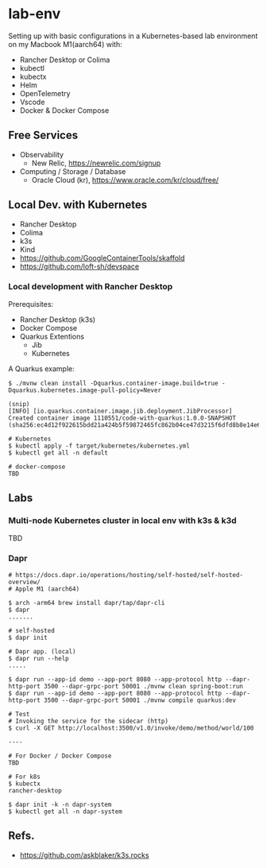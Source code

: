 # lab-env

Setting up with basic configurations in a Kubernetes-based lab environment on my Macbook M1(aarch64) with:
- Rancher Desktop or Colima
- kubectl
- kubectx
- Helm
- OpenTelemetry
- Vscode
- Docker & Docker Compose

## Free Services

- Observability
  - New Relic, https://newrelic.com/signup
- Computing / Storage / Database
  - Oracle Cloud (kr), https://www.oracle.com/kr/cloud/free/

## Local Dev. with Kubernetes

- Rancher Desktop
- Colima
- k3s
- Kind
- https://github.com/GoogleContainerTools/skaffold
- https://github.com/loft-sh/devspace

### Local development with Rancher Desktop

Prerequisites:
- Rancher Desktop (k3s)
- Docker Compose
- Quarkus Extentions
  - Jib
  - Kubernetes

A Quarkus example:
```
$ ./mvnw clean install -Dquarkus.container-image.build=true -Dquarkus.kubernetes.image-pull-policy=Never

(snip)
[INFO] [io.quarkus.container.image.jib.deployment.JibProcessor] Created container image 1110551/code-with-quarkus:1.0.0-SNAPSHOT (sha256:ec4d12f922615bdd21a424b5f59872465fc862b04ce47d3215f6dfd8b8e14e64)

# Kubernetes
$ kubectl apply -f target/kubernetes/kubernetes.yml 
$ kubectl get all -n default

# docker-compose
TBD

```

## Labs

### Multi-node Kubernetes cluster in local env with k3s & k3d

TBD

### Dapr

```
# https://docs.dapr.io/operations/hosting/self-hosted/self-hosted-overview/
# Apple M1 (aarch64)

$ arch -arm64 brew install dapr/tap/dapr-cli
$ dapr
.......

# self-hosted
$ dapr init

# Dapr app. (local)
$ dapr run --help
.....

$ dapr run --app-id demo --app-port 8080 --app-protocol http --dapr-http-port 3500 --dapr-grpc-port 50001 ./mvnw clean spring-boot:run
$ dapr run --app-id demo --app-port 8080 --app-protocol http --dapr-http-port 3500 --dapr-grpc-port 50001 ./mvnw compile quarkus:dev

# Test
# Invoking the service for the sidecar (http)
$ curl -X GET http://localhost:3500/v1.0/invoke/demo/method/world/100

----

# For Docker / Docker Compose
TBD

# For k8s
$ kubectx
rancher-desktop

$ dapr init -k -n dapr-system
$ kubectl get all -n dapr-system

```

## Refs.

- https://github.com/askblaker/k3s.rocks